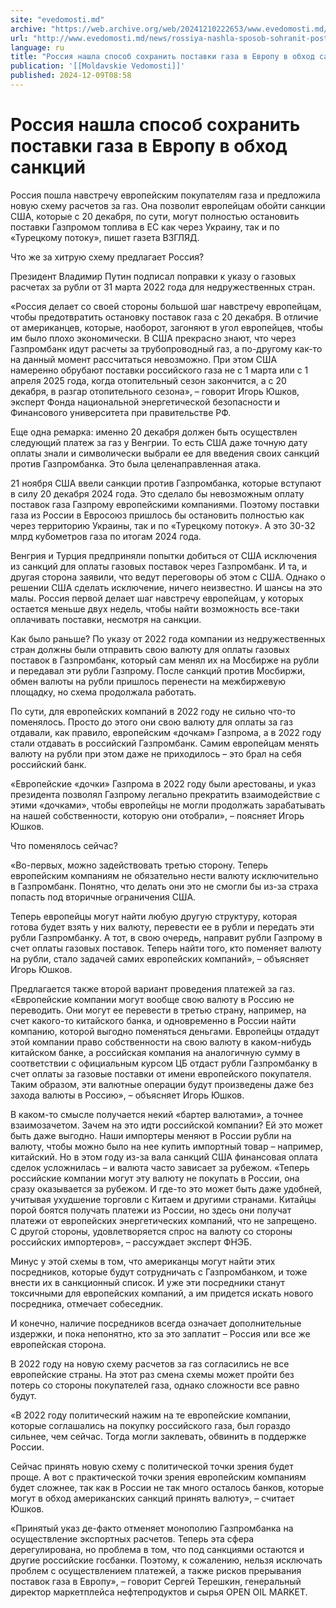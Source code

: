 ```yaml
---
site: "evedomosti.md"
archive: "https://web.archive.org/web/20241210222653/www.evedomosti.md/news/rossiya-nashla-sposob-sohranit-postavki-gaza-v-evropu-v-obho"
url: "http://www.evedomosti.md/news/rossiya-nashla-sposob-sohranit-postavki-gaza-v-evropu-v-obho"
language: ru
title: "Россия нашла способ сохранить поставки газа в Европу в обход санкций"
publication: '[[Moldavskie Vedomosti]]'
published: 2024-12-09T08:58
---
```


# Россия нашла способ сохранить поставки газа в Европу в обход санкций

Россия пошла навстречу европейским покупателям газа и предложила новую схему расчетов за газ. Она позволит европейцам обойти санкции США, которые с 20 декабря, по сути, могут полностью остановить поставки Газпромом топлива в ЕС как через Украину, так и по «Турецкому потоку», пишет газета ВЗГЛЯД.

Что же за хитрую схему предлагает Россия?

Президент Владимир Путин подписал поправки к указу о газовых расчетах за рубли от 31 марта 2022 года для недружественных стран.

«Россия делает со своей стороны большой шаг навстречу европейцам, чтобы предотвратить остановку поставок газа с 20 декабря. В отличие от американцев, которые, наоборот, загоняют в угол европейцев, чтобы им было плохо экономически. В США прекрасно знают, что через Газпромбанк идут расчеты за трубопроводный газ, а по-другому как-то на данный момент рассчитаться невозможно. При этом США намеренно обрубают поставки российского газа не с 1 марта или с 1 апреля 2025 года, когда отопительный сезон закончится, а с 20 декабря, в разгар отопительного сезона», – говорит Игорь Юшков, эксперт Фонда национальной энергетической безопасности и Финансового университета при правительстве РФ.

Еще одна ремарка: именно 20 декабря должен быть осуществлен следующий платеж за газ у Венгрии. То есть США даже точную дату оплаты знали и символически выбрали ее для введения своих санкций против Газпромбанка. Это была целенаправленная атака.

21 ноября США ввели санкции против Газпромбанка, которые вступают в силу 20 декабря 2024 года. Это сделало бы невозможным оплату поставок газа Газпрому европейскими компаниями. Поэтому поставки газа из России в Евросоюз пришлось бы остановить полностью как через территорию Украины, так и по «Турецкому потоку». А это 30-32 млрд кубометров газа по итогам 2024 года.

Венгрия и Турция предприняли попытки добиться от США исключения из санкций для оплаты газовых поставок через Газпромбанк. И та, и другая сторона заявили, что ведут переговоры об этом с США. Однако о решении США сделать исключение, ничего неизвестно. И шансы на это малы. Россия первой делает шаг навстречу европейцам, у которых остается меньше двух недель, чтобы найти возможность все-таки оплачивать поставки, несмотря на санкции.

Как было раньше? По указу от 2022 года компании из недружественных стран должны были отправить свою валюту для оплаты газовых поставок в Газпромбанк, который сам менял их на Мосбирже на рубли и передавал эти рубли Газпрому. После санкций против Мосбиржи, обмен валюты на рубли пришлось перенести на межбиржевую площадку, но схема продолжала работать.

По сути, для европейских компаний в 2022 году не сильно что-то поменялось. Просто до этого они свою валюту для оплаты за газ отдавали, как правило, европейским «дочкам» Газпрома, а в 2022 году стали отдавать в российский Газпромбанк. Самим европейцам менять валюту на рубли при этом даже не приходилось – это брал на себя российский банк.

«Европейские «дочки» Газпрома в 2022 году были арестованы, и указ президента позволял Газпрому легально прекратить взаимодействие с этими «дочками», чтобы европейцы не могли продолжать зарабатывать на нашей собственности, которую они отобрали», – поясняет Игорь Юшков.

Что поменялось сейчас?

«Во-первых, можно задействовать третью сторону. Теперь европейским компаниям не обязательно нести валюту исключительно в Газпромбанк. Понятно, что делать они это не смогли бы из-за страха попасть под вторичные ограничения США.

Теперь европейцы могут найти любую другую структуру, которая готова будет взять у них валюту, перевести ее в рубли и передать эти рубли Газпромбанку. А тот, в свою очередь, направит рубли Газпрому в счет оплаты газовых поставок. Теперь найти того, кто поменяет валюту на рубли, стало задачей самих европейских компаний», – объясняет Игорь Юшков.

Предлагается также второй вариант проведения платежей за газ. «Европейские компании могут вообще свою валюту в Россию не переводить. Они могут ее перевести в третью страну, например, на счет какого-то китайского банка, и одновременно в России найти компанию, которой выгодно поменяться деньгами. Европейцы отдадут этой компании право собственности на свою валюту в каком-нибудь китайском банке, а российская компания на аналогичную сумму в соответствии с официальным курсом ЦБ отдаст рубли Газпромбанку в счет оплаты за газовые поставки от имени европейского покупателя. Таким образом, эти валютные операции будут произведены даже без захода валюты в Россию», – объясняет Игорь Юшков.

В каком-то смысле получается некий «бартер валютами», а точнее взаимозачетом. Зачем на это идти российской компании? Ей это может быть даже выгодно. Наши импортеры меняют в России рубли на валюту, чтобы можно было на нее купить импортный товар – например, китайский. Но в этом году из-за вала санкций США финансовая оплата сделок усложнилась – и валюта часто зависает за рубежом. «Теперь российские компании могут эту валюту не покупать в России, она сразу оказывается за рубежом. И где-то это может быть даже удобней, учитывая ухудшение торговли с Китаем и другими странами. Китайцы порой боятся получать платежи из России, но здесь они получат платежи от европейских энергетических компаний, что не запрещено. С другой стороны, удовлетворяется спрос на валюту со стороны российских импортеров», – рассуждает эксперт ФНЭБ.

Минус у этой схемы в том, что американцы могут найти этих посредников, которые будут сотрудничать с Газпромбанком, и тоже внести их в санкционный список. И уже эти посредники станут токсичными для европейских компаний, а им придется искать нового посредника, отмечает собеседник.

И конечно, наличие посредников всегда означает дополнительные издержки, и пока непонятно, кто за это заплатит – Россия или все же европейская сторона.

В 2022 году на новую схему расчетов за газ согласились не все европейские страны. На этот раз смена схемы может пройти без потерь со стороны покупателей газа, однако сложности все равно будут.

«В 2022 году политический нажим на те европейские компании, которые соглашались на покупку российского газа, был гораздо сильнее, чем сейчас. Тогда могли заклевать, обвинить в поддержке России.

Сейчас принять новую схему с политической точки зрения будет проще. А вот с практической точки зрения европейским компаниям будет сложнее, так как в России не так много осталось банков, которые могут в обход американских санкций принять валюту», – считает Юшков.

«Принятый указ де-факто отменяет монополию Газпромбанка на осуществление экспортных расчетов. Теперь эта сфера дерегулирована, но проблема в том, что под санкциями остаются и другие российские госбанки. Поэтому, к сожалению, нельзя исключать проблем с осуществлением платежей, а также рисков прерывания поставок газа в Европу», – говорит Сергей Терешкин, генеральный директор маркетплейса нефтепродуктов и сырья OPEN OIL MARKET.